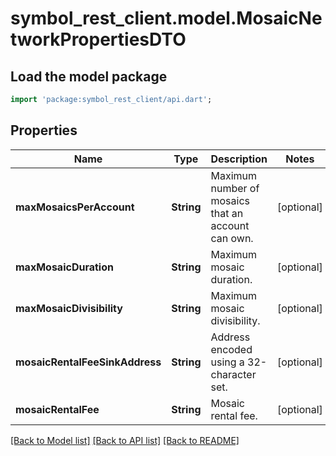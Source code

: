 # symbol_rest_client.model.MosaicNetworkPropertiesDTO

## Load the model package
```dart
import 'package:symbol_rest_client/api.dart';
```

## Properties
Name | Type | Description | Notes
------------ | ------------- | ------------- | -------------
**maxMosaicsPerAccount** | **String** | Maximum number of mosaics that an account can own. | [optional] 
**maxMosaicDuration** | **String** | Maximum mosaic duration. | [optional] 
**maxMosaicDivisibility** | **String** | Maximum mosaic divisibility. | [optional] 
**mosaicRentalFeeSinkAddress** | **String** | Address encoded using a 32-character set. | [optional] 
**mosaicRentalFee** | **String** | Mosaic rental fee. | [optional] 

[[Back to Model list]](../README.md#documentation-for-models) [[Back to API list]](../README.md#documentation-for-api-endpoints) [[Back to README]](../README.md)



